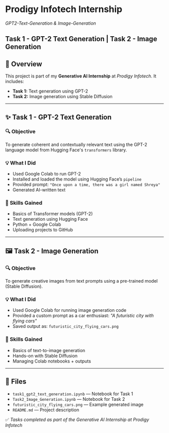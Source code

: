 # Prodigy Infotech Internship
 *GPT2-Text-Generation & Image-Generation*


**Task 1 - GPT-2 Text Generation | Task 2 - Image Generation**
---

## 🚀 Overview

This project is part of my **Generative AI Internship** at *Prodigy Infotech*.
It includes:

* **Task 1:** Text generation using GPT-2
* **Task 2:** Image generation using Stable Diffusion

---

## ✨ Task 1 - GPT-2 Text Generation

### 🔍 Objective

To generate coherent and contextually relevant text using the GPT-2 language model from Hugging Face's `transformers` library.

### 💡 What I Did

* Used Google Colab to run GPT-2
* Installed and loaded the model using Hugging Face’s `pipeline`
* Provided prompt: `"Once upon a time, there was a girl named Shreya"` 
* Generated AI-written text

### 🧠 Skills Gained

* Basics of Transformer models (GPT-2)
* Text generation using Hugging Face
* Python + Google Colab
* Uploading projects to GitHub

---

## 🖼️ Task 2 - Image Generation

### 🔍 Objective

To generate creative images from text prompts using a pre-trained model (Stable Diffusion).

### 💡 What I Did

* Used Google Colab for running image generation code
* Provided a custom prompt as a car enthusiast:
  *"A futuristic city with flying cars"* 
* Saved output as: `futuristic_city_flying_cars.png`

### 🧠 Skills Gained

* Basics of text-to-image generation
* Hands-on with Stable Diffusion
* Managing Colab notebooks + outputs

---

## 📂 Files

* `task1_gpt2_text_generation.ipynb` — Notebook for Task 1
* `Task2_Image_Generation.ipynb` — Notebook for Task 2
* `futuristic_city_flying_cars.png` — Example generated image
* `README.md` — Project description

✅ *Tasks completed as part of the Generative AI Internship at Prodigy Infotech*
